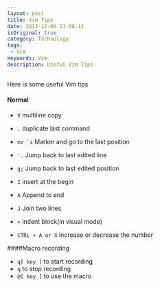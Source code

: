 ```yaml
---
layout: post
title: Vim Tips
date: 2013-12-06 11:08:11
isOriginal: true
category: Technology
tags:
 - Vim
keywords: Vim
description: Useful Vim Tips
---
```


Here is some useful Vim tips

#### Normal 

* `V` multiline copy

* `.` duplicate last command

* ``mz `z`` Marker and go to the last position 

* ``'.`` Jump back to last edited line


* `g;` Jump back to last edited position

* `I` insert at the begin 

* `A` Append to end

* `J` Join two lines

* `>` indent block(in visual mode)

* `CTRL + A or X` increase or decrease the number

####Macro recording

* `q[ key ]` to start recording
* `q` to stop recording
* `@[ key ]` to use the macro




